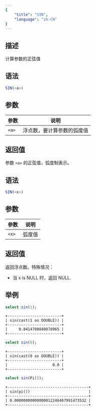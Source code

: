 ```yaml
---
{
    "title": "SIN",
    "language": "zh-CN"
}
---
```


<!-- 
Licensed to the Apache Software Foundation (ASF) under one
or more contributor license agreements.  See the NOTICE file
distributed with this work for additional information
regarding copyright ownership.  The ASF licenses this file
to you under the Apache License, Version 2.0 (the
"License"); you may not use this file except in compliance
with the License.  You may obtain a copy of the License at
  http://www.apache.org/licenses/LICENSE-2.0
Unless required by applicable law or agreed to in writing,
software distributed under the License is distributed on an
"AS IS" BASIS, WITHOUT WARRANTIES OR CONDITIONS OF ANY
KIND, either express or implied.  See the License for the
specific language governing permissions and limitations
under the License.
-->

## 描述

计算参数的正弦值

## 语法

```sql
SIN(<a>)
```

## 参数

| 参数 | 说明 |
| -- | -- |
| `<a>` | 浮点数，要计算参数的弧度值 |

## 返回值

参数 `<a>` 的正弦值，弧度制表示。

## 语法

```sql
SIN(<x>)
```

## 参数

| 参数 | 说明 |
| -- | -- |
| `<x>` | 弧度值 |

## 返回值

返回浮点数。特殊情况：

- 当 x is NULL 时，返回 NULL.

## 举例

```sql
select sin(1);
```

```text
+------------------------+
| sin(cast(1 as DOUBLE)) |
+------------------------+
|     0.8414709848078965 |
+------------------------+
```

```sql
select sin(0);
```

```text
+------------------------+
| sin(cast(0 as DOUBLE)) |
+------------------------+
|                    0.0 |
+------------------------+
```

```sql
select sin(Pi());
```

```text
+------------------------------------+
| sin(pi())                          |
+------------------------------------+
| 0.00000000000000012246467991473532 |
+------------------------------------+
```
